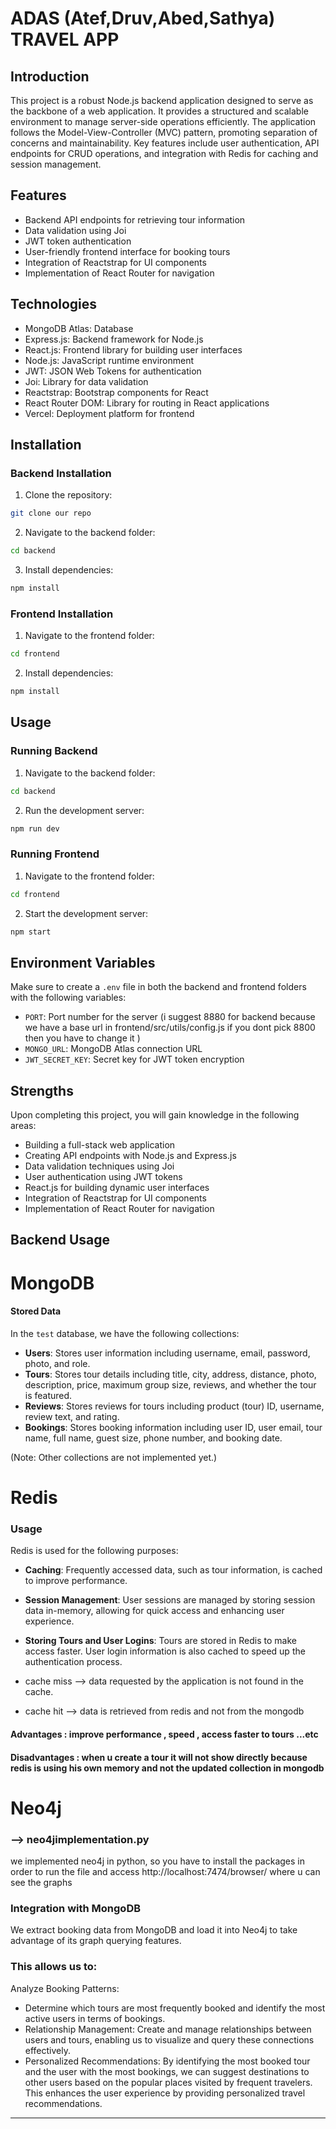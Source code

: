 # ADAS (Atef,Druv,Abed,Sathya) TRAVEL APP 

## Introduction
This project is a robust Node.js backend application designed to serve as the backbone of a web application. It provides a structured and scalable environment to manage server-side operations efficiently. The application follows the Model-View-Controller (MVC) pattern, promoting separation of concerns and maintainability. Key features include user authentication, API endpoints for CRUD operations, and integration with Redis for caching and session management.
## Features

- Backend API endpoints for retrieving tour information
- Data validation using Joi
- JWT token authentication
- User-friendly frontend interface for booking tours
- Integration of Reactstrap for UI components
- Implementation of React Router for navigation

## Technologies

- MongoDB Atlas: Database
- Express.js: Backend framework for Node.js
- React.js: Frontend library for building user interfaces
- Node.js: JavaScript runtime environment
- JWT: JSON Web Tokens for authentication
- Joi: Library for data validation
- Reactstrap: Bootstrap components for React
- React Router DOM: Library for routing in React applications
- Vercel: Deployment platform for frontend

## Installation

### Backend Installation

1. Clone the repository:

```bash
git clone our repo
```

2. Navigate to the backend folder:

```bash
cd backend
```

3. Install dependencies:

```bash
npm install
```

### Frontend Installation

1. Navigate to the frontend folder:

```bash
cd frontend
```

2. Install dependencies:

```bash
npm install
```

## Usage

### Running Backend

1. Navigate to the backend folder:

```bash
cd backend
```

2. Run the development server:

```bash
npm run dev
```

### Running Frontend

1. Navigate to the frontend folder:

```bash
cd frontend
```

2. Start the development server:

```bash
npm start
```

## Environment Variables

Make sure to create a `.env` file in both the backend and frontend folders with the following variables:

- `PORT`: Port number for the server (i suggest 8880 for backend because we have a base url in frontend/src/utils/config.js if you dont pick 8800 then you have to change it )
- `MONGO_URL`: MongoDB Atlas connection URL
- `JWT_SECRET_KEY`: Secret key for JWT token encryption

## Strengths

Upon completing this project, you will gain knowledge in the following areas:

- Building a full-stack web application 
- Creating API endpoints with Node.js and Express.js
- Data validation techniques using Joi
- User authentication using JWT tokens
- React.js for building dynamic user interfaces
- Integration of Reactstrap for UI components
- Implementation of React Router for navigation



## Backend Usage

#  MongoDB

#### Stored Data
In the `test` database, we have the following collections:

- **Users**: Stores user information including username, email, password, photo, and role.
- **Tours**: Stores tour details including title, city, address, distance, photo, description, price, maximum group size, reviews, and whether the tour is featured.
- **Reviews**: Stores reviews for tours including product (tour) ID, username, review text, and rating.
- **Bookings**: Stores booking information including user ID, user email, tour name, full name, guest size, phone number, and booking date.

(Note: Other collections are not implemented yet.)

# Redis

### Usage
Redis is used for the following purposes:

- **Caching**: Frequently accessed data, such as tour information, is cached to improve performance.
- **Session Management**: User sessions are managed by storing session data in-memory, allowing for quick access and enhancing user experience.
- **Storing Tours and User Logins**: Tours are stored in Redis to make access faster. User login information is also cached to speed up the authentication process.

- cache miss --> data requested by the application is not found in the cache.
- cache hit --> data is retrieved from redis and not from the mongodb 

#### Advantages : improve performance , speed , access faster to tours ...etc
#### Disadvantages : when u create a tour it will not show directly because redis is using his own memory and not the updated collection in mongodb
# Neo4j 
### --> neo4jimplementation.py
we implemented neo4j in python, so you have to install the packages in order to run the file and access http://localhost:7474/browser/ where u can see the graphs 

### Integration with MongoDB

We extract booking data from MongoDB and load it into Neo4j to take advantage of its graph querying features.
### This allows us to:

Analyze Booking Patterns:
- Determine which tours are most frequently booked and identify the most active users in terms of bookings.
- Relationship Management: Create and manage relationships between users and tours, enabling us to visualize and query these connections effectively.
- Personalized Recommendations: By identifying the most booked tour and the user with the most bookings, we can suggest destinations to other users based on the popular places visited by frequent travelers. This enhances the user experience by providing personalized travel recommendations.



---
 
